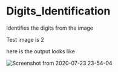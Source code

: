 # Digits_Identification
Identifies the digits from the image

Test image is 2

here is the output looks like

![Screenshot from 2020-07-23 23-54-04](https://user-images.githubusercontent.com/48185254/88323545-04c76980-cd40-11ea-9643-cfa19672cb6e.png)
